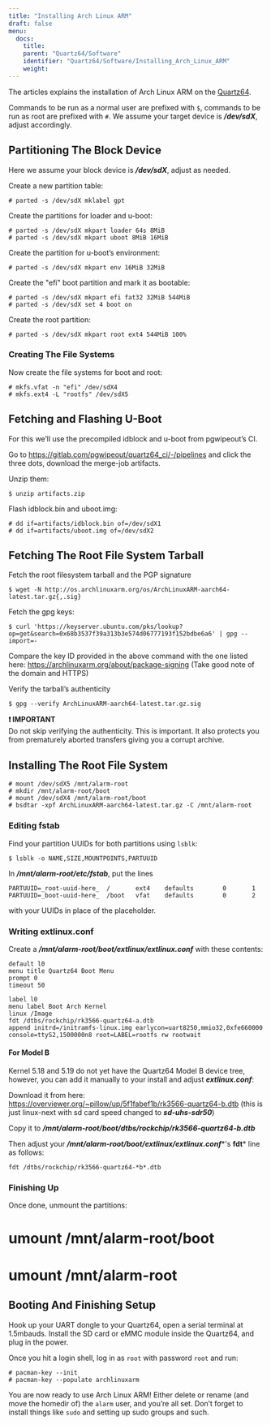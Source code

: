 ```yaml
---
title: "Installing Arch Linux ARM"
draft: false
menu:
  docs:
    title:
    parent: "Quartz64/Software"
    identifier: "Quartz64/Software/Installing_Arch_Linux_ARM"
    weight: 
---
```


The articles explains the installation of Arch Linux ARM on the [Quartz64](/documentation/Quartz64).

Commands to be run as a normal user are prefixed with `$`, commands to be run as root are prefixed with `#`. We assume your target device is ***/dev/sdX***, adjust accordingly.

## Partitioning The Block Device

Here we assume your block device is ***/dev/sdX***, adjust as needed.

Create a new partition table:

    # parted -s /dev/sdX mklabel gpt

Create the partitions for loader and u-boot:

    # parted -s /dev/sdX mkpart loader 64s 8MiB
    # parted -s /dev/sdX mkpart uboot 8MiB 16MiB

Create the partition for u-boot’s environment:

    # parted -s /dev/sdX mkpart env 16MiB 32MiB

Create the "efi" boot partition and mark it as bootable:

    # parted -s /dev/sdX mkpart efi fat32 32MiB 544MiB
    # parted -s /dev/sdX set 4 boot on

Create the root partition:

    # parted -s /dev/sdX mkpart root ext4 544MiB 100%

### Creating The File Systems

Now create the file systems for boot and root:

    # mkfs.vfat -n "efi" /dev/sdX4
    # mkfs.ext4 -L "rootfs" /dev/sdX5

## Fetching and Flashing U-Boot

For this we’ll use the precompiled idblock and u-boot from pgwipeout’s CI.

Go to https://gitlab.com/pgwipeout/quartz64_ci/-/pipelines and click the three dots, download the merge-job artifacts.

Unzip them:

```console
$ unzip artifacts.zip
```

Flash idblock.bin and uboot.img:

    # dd if=artifacts/idblock.bin of=/dev/sdX1
    # dd if=artifacts/uboot.img of=/dev/sdX2

## Fetching The Root File System Tarball

Fetch the root filesystem tarball and the PGP signature

```console
$ wget -N http://os.archlinuxarm.org/os/ArchLinuxARM-aarch64-latest.tar.gz{,.sig}
```

Fetch the gpg keys:

```console
$ curl 'https://keyserver.ubuntu.com/pks/lookup?op=get&search=0x68b3537f39a313b3e574d06777193f152bdbe6a6' | gpg --import=-
```

Compare the key ID provided in the above command with the one listed here: https://archlinuxarm.org/about/package-signing (Take good note of the domain and HTTPS)

Verify the tarball’s authenticity

```console
$ gpg --verify ArchLinuxARM-aarch64-latest.tar.gz.sig
```

**❗ IMPORTANT**\
Do not skip verifying the authenticity. This is important. It also protects you from prematurely aborted transfers giving you a corrupt archive.

## Installing The Root File System

    # mount /dev/sdX5 /mnt/alarm-root
    # mkdir /mnt/alarm-root/boot
    # mount /dev/sdX4 /mnt/alarm-root/boot
    # bsdtar -xpf ArchLinuxARM-aarch64-latest.tar.gz -C /mnt/alarm-root

### Editing fstab

Find your partition UUIDs for both partitions using `lsblk`:

```console
$ lsblk -o NAME,SIZE,MOUNTPOINTS,PARTUUID
```

In ***/mnt/alarm-root/etc/fstab***, put the lines

    PARTUUID=_root-uuid-here_  /       ext4    defaults        0       1
    PARTUUID=_boot-uuid-here_  /boot   vfat    defaults        0       2

with your UUIDs in place of the placeholder.

### Writing extlinux.conf

Create a ***/mnt/alarm-root/boot/extlinux/extlinux.conf*** with these contents:

    default l0
    menu title Quartz64 Boot Menu
    prompt 0
    timeout 50

    label l0
    menu label Boot Arch Kernel
    linux /Image
    fdt /dtbs/rockchip/rk3566-quartz64-a.dtb
    append initrd=/initramfs-linux.img earlycon=uart8250,mmio32,0xfe660000 console=ttyS2,1500000n8 root=LABEL=rootfs rw rootwait

#### For Model B

Kernel 5.18 and 5.19 do not yet have the Quartz64 Model B device tree, however, you can add it manually to your install and adjust ***extlinux.conf***:

Download it from here: https://overviewer.org/~pillow/up/5f1fabef1b/rk3566-quartz64-b.dtb (this is just linux-next with sd card speed changed to ***sd-uhs-sdr50***)

Copy it to ***/mnt/alarm-root/boot/dtbs/rockchip/rk3566-quartz64-b.dtb***

Then adjust your ***/mnt/alarm-root/boot/extlinux/extlinux.conf****'s **fdt*** line as follows:

    fdt /dtbs/rockchip/rk3566-quartz64-*b*.dtb

### Finishing Up

Once done, unmount the partitions:
	
 # umount /mnt/alarm-root/boot
 # umount /mnt/alarm-root

## Booting And Finishing Setup

Hook up your UART dongle to your Quartz64, open a serial terminal at 1.5mbauds. Install the SD card or eMMC module inside the Quartz64, and plug in the power.

Once you hit a login shell, log in as `root` with password `root` and run:

    # pacman-key --init
    # pacman-key --populate archlinuxarm

You are now ready to use Arch Linux ARM! Either delete or rename (and move the homedir of) the `alarm` user, and you’re all set. Don’t forget to install things like `sudo` and setting up sudo groups and such.
